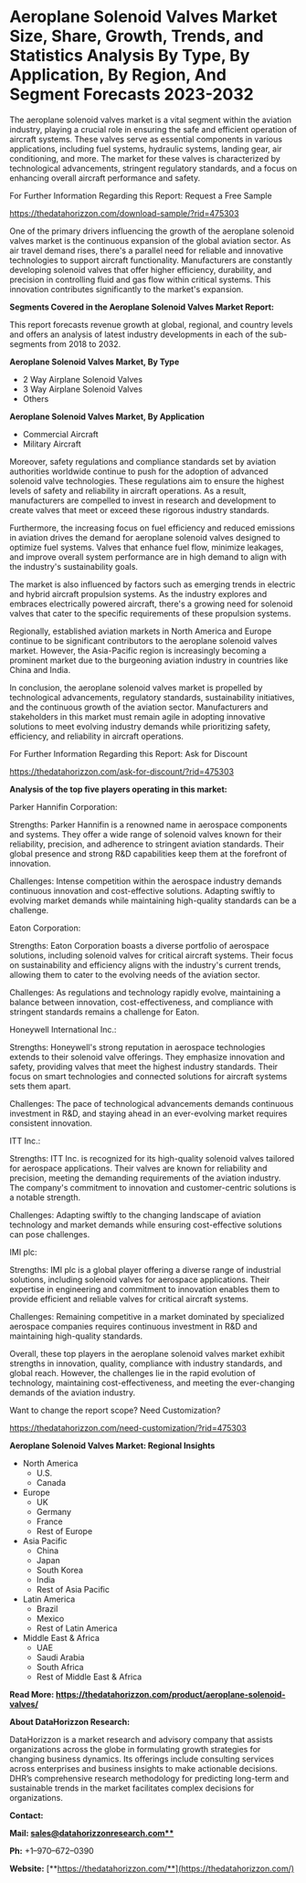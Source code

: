 ﻿# **Aeroplane Solenoid Valves Market Size, Share, Growth, Trends, and Statistics Analysis By Type, By Application, By Region, And Segment Forecasts 2023-2032**

The aeroplane solenoid valves market is a vital segment within the aviation industry, playing a crucial role in ensuring the safe and efficient operation of aircraft systems. These valves serve as essential components in various applications, including fuel systems, hydraulic systems, landing gear, air conditioning, and more. The market for these valves is characterized by technological advancements, stringent regulatory standards, and a focus on enhancing overall aircraft performance and safety.

For Further Information Regarding this Report: Request a Free Sample

<https://thedatahorizzon.com/download-sample/?rid=475303>

One of the primary drivers influencing the growth of the aeroplane solenoid valves market is the continuous expansion of the global aviation sector. As air travel demand rises, there's a parallel need for reliable and innovative technologies to support aircraft functionality. Manufacturers are constantly developing solenoid valves that offer higher efficiency, durability, and precision in controlling fluid and gas flow within critical systems. This innovation contributes significantly to the market's expansion.

**Segments Covered in the Aeroplane Solenoid Valves Market Report:**

This report forecasts revenue growth at global, regional, and country levels and offers an analysis of latest industry developments in each of the sub-segments from 2018 to 2032.

**Aeroplane Solenoid Valves Market, By Type**

- 2 Way Airplane Solenoid Valves
- 3 Way Airplane Solenoid Valves
- Others

**Aeroplane Solenoid Valves Market, By Application**

- Commercial Aircraft
- Military Aircraft

Moreover, safety regulations and compliance standards set by aviation authorities worldwide continue to push for the adoption of advanced solenoid valve technologies. These regulations aim to ensure the highest levels of safety and reliability in aircraft operations. As a result, manufacturers are compelled to invest in research and development to create valves that meet or exceed these rigorous industry standards.

Furthermore, the increasing focus on fuel efficiency and reduced emissions in aviation drives the demand for aeroplane solenoid valves designed to optimize fuel systems. Valves that enhance fuel flow, minimize leakages, and improve overall system performance are in high demand to align with the industry's sustainability goals.

The market is also influenced by factors such as emerging trends in electric and hybrid aircraft propulsion systems. As the industry explores and embraces electrically powered aircraft, there's a growing need for solenoid valves that cater to the specific requirements of these propulsion systems.

Regionally, established aviation markets in North America and Europe continue to be significant contributors to the aeroplane solenoid valves market. However, the Asia-Pacific region is increasingly becoming a prominent market due to the burgeoning aviation industry in countries like China and India.

In conclusion, the aeroplane solenoid valves market is propelled by technological advancements, regulatory standards, sustainability initiatives, and the continuous growth of the aviation sector. Manufacturers and stakeholders in this market must remain agile in adopting innovative solutions to meet evolving industry demands while prioritizing safety, efficiency, and reliability in aircraft operations.

For Further Information Regarding this Report: Ask for Discount

<https://thedatahorizzon.com/ask-for-discount/?rid=475303>



**Analysis of the top five players operating in this market:**

Parker Hannifin Corporation:

Strengths: Parker Hannifin is a renowned name in aerospace components and systems. They offer a wide range of solenoid valves known for their reliability, precision, and adherence to stringent aviation standards. Their global presence and strong R&D capabilities keep them at the forefront of innovation.

Challenges: Intense competition within the aerospace industry demands continuous innovation and cost-effective solutions. Adapting swiftly to evolving market demands while maintaining high-quality standards can be a challenge.

Eaton Corporation:

Strengths: Eaton Corporation boasts a diverse portfolio of aerospace solutions, including solenoid valves for critical aircraft systems. Their focus on sustainability and efficiency aligns with the industry's current trends, allowing them to cater to the evolving needs of the aviation sector.

Challenges: As regulations and technology rapidly evolve, maintaining a balance between innovation, cost-effectiveness, and compliance with stringent standards remains a challenge for Eaton.

Honeywell International Inc.:

Strengths: Honeywell's strong reputation in aerospace technologies extends to their solenoid valve offerings. They emphasize innovation and safety, providing valves that meet the highest industry standards. Their focus on smart technologies and connected solutions for aircraft systems sets them apart.

Challenges: The pace of technological advancements demands continuous investment in R&D, and staying ahead in an ever-evolving market requires consistent innovation.

ITT Inc.:

Strengths: ITT Inc. is recognized for its high-quality solenoid valves tailored for aerospace applications. Their valves are known for reliability and precision, meeting the demanding requirements of the aviation industry. The company's commitment to innovation and customer-centric solutions is a notable strength.

Challenges: Adapting swiftly to the changing landscape of aviation technology and market demands while ensuring cost-effective solutions can pose challenges.

IMI plc:

Strengths: IMI plc is a global player offering a diverse range of industrial solutions, including solenoid valves for aerospace applications. Their expertise in engineering and commitment to innovation enables them to provide efficient and reliable valves for critical aircraft systems.

Challenges: Remaining competitive in a market dominated by specialized aerospace companies requires continuous investment in R&D and maintaining high-quality standards.

Overall, these top players in the aeroplane solenoid valves market exhibit strengths in innovation, quality, compliance with industry standards, and global reach. However, the challenges lie in the rapid evolution of technology, maintaining cost-effectiveness, and meeting the ever-changing demands of the aviation industry.

Want to change the report scope? Need Customization?

<https://thedatahorizzon.com/need-customization/?rid=475303>

**Aeroplane Solenoid Valves Market: Regional Insights**

- North America
  - U.S.
  - Canada
- Europe
  - UK
  - Germany
  - France
  - Rest of Europe
- Asia Pacific
  - China
  - Japan
  - South Korea
  - India
  - Rest of Asia Pacific
- Latin America
  - Brazil
  - Mexico
  - Rest of Latin America
- Middle East & Africa
  - UAE
  - Saudi Arabia
  - South Africa
  - Rest of Middle East & Africa

**Read More: https://thedatahorizzon.com/product/aeroplane-solenoid-valves/**

**About DataHorizzon Research:**

DataHorizzon is a market research and advisory company that assists organizations across the globe in formulating growth strategies for changing business dynamics. Its offerings include consulting services across enterprises and business insights to make actionable decisions. DHR’s comprehensive research methodology for predicting long-term and sustainable trends in the market facilitates complex decisions for organizations.

**Contact:**

**Mail: [sales@datahorizzonresearch.com**](mailto:sales@datahorizzonresearch.com)**

**Ph:** +1–970–672–0390

**Website:** [**https://thedatahorizzon.com/**](https://thedatahorizzon.com/)


